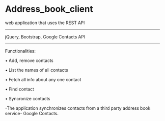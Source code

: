 Address_book_client
===================

web application that uses the REST API

**********************************************

 jQuery, Bootstrap, Google Contacts API 
 
**********************************************


Functionalities:

• Add, remove contacts

• List the names of all contacts

• Fetch all info about any one contact

• Find contact

• Syncronize contacts

 -The application synchronizes contacts from a third party address book service-  Google Contacts.
 
 
